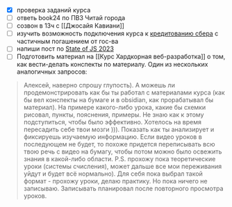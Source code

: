 - [x] проверка заданий курса
- [ ] ответь book24 по ПВЗ Читай города
- [ ] созвон в 13ч с [[Джосайя Кавиани]]
- [ ] изучить возможность подключения курса к [кредитованию сбера](https://www.sberbank.com/ru/person/credits/money/credit_na_obrazovanie?tab=request%D1%8E) с частичным погашением от гос-ва
- [ ] напиши пост по [State of JS 2023](https://2023.stateofjs.com/en-US)
- [ ] Подготовить материал на [[Курс Хардкорная веб-разработка]] о том, как вести-делать конспекты по материалу. Один из нескольких аналогичных запросов:

> Алексей, наверно спрошу глупость).
> А можешь ли продемонстрировать как бы ты работал с материалами курса (как бы вел конспекты на бумаге и в obsidian, как прорабатывал бы материал). На примере какого-либо урока, какие бы схемки рисовал, пункты, пояснения, примеры.
> Не знаю как к этому подступиться, чтобы было эффективно. 
> Хотелось на время пересадить себе твои мозги ))). Показать как ты анализирует и фиксируешь изучаемую информацию.
> Если видео уроков в последующем не будет, то похоже придется переписывать всю твою речь с видео на бумагу, чтобы потом можно было освежить знания в какой-либо области. 
> P.S. прохожу пока теоретические уроки (системы счисления), может дальше все мои переживания уйдут и будет всё нормально).
> Для себя пока выбрал такой формат - прохожу уроки, делаю практику. Но пока ничего не записываю. Записывать планировал после повторного просмотра уроков.


